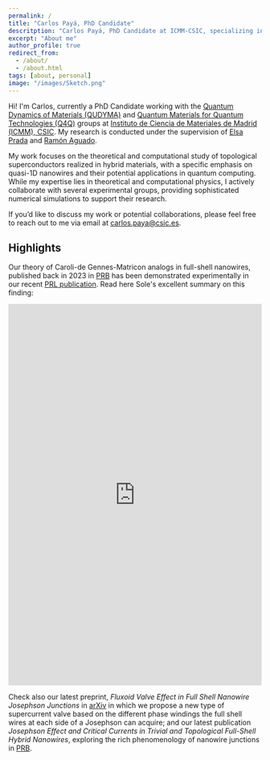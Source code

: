 ```yaml
---
permalink: /
title: "Carlos Payá, PhD Candidate"
descritption: "Carlos Payá, PhD Candidate at ICMM-CSIC, specializing in topological superconductors and quantum materials."
excerpt: "About me"
author_profile: true
redirect_from: 
  - /about/
  - /about.html
tags: [about, personal]
image: "/images/Sketch.png"
---
```


Hi! I'm Carlos, currently a PhD Candidate working with the [Quantum Dynamics of Materials (QUDYMA)](https://sites.google.com/view/qudyma-icmm) and [Quantum Materials for Quantum Technologies (Q4Q)](https://wp.icmm.csic.es/tqe/) groups at [Instituto de Ciencia de Materiales de Madrid (ICMM), CSIC](https://www.icmm.csic.es/). My research is conducted under the supervision of [Elsa Prada](https://elsaprada.github.io/) and [Ramón Aguado](https://wp.icmm.csic.es/tqe/people/ramon-aguado/).

My work focuses on the theoretical and computational study of topological superconductors realized in hybrid materials, with a specific emphasis on quasi-1D nanowires and their potential applications in quantum computing. While my expertise lies in theoretical and computational physics, I actively collaborate with several experimental groups, providing sophisticated numerical simulations to support their research.

If you’d like to discuss my work or potential collaborations, please feel free to reach out to me via email at [carlos.paya@csic.es](mailto:carlos.paya@csic.es).


## Highlights

Our theory of Caroli-de Gennes-Matricon analogs in full-shell nanowires, published back in 2023 in [PRB](https://journals.aps.org/prb/abstract/10.1103/PhysRevB.107.155423) has been demonstrated experimentally in our recent [PRL publication](https://journals.aps.org/prl/abstract/10.1103/PhysRevLett.134.206302). Read here Sole's excellent summary on this finding:

<iframe src="https://www.linkedin.com/embed/feed/update/urn:li:share:7331389324178952192" height="759" width="504" frameborder="0" allowfullscreen="" title="Embedded post"></iframe>

Check also our latest preprint, *Fluxoid Valve Effect in Full Shell Nanowire Josephson Junctions* in [arXiv](https://arxiv.org/abs/2504.16989) in which we propose a new type of supercurrent valve based on the different phase windings the full shell wires at each side of a Josephson can acquire; and our latest publication *Josephson Effect and Critical Currents in Trivial and Topological Full-Shell Hybrid Nanowires*, exploring the rich phenomenology of nanowire junctions in [PRB](https://journals.aps.org/prb/abstract/10.1103/8mzs-dx7h).
